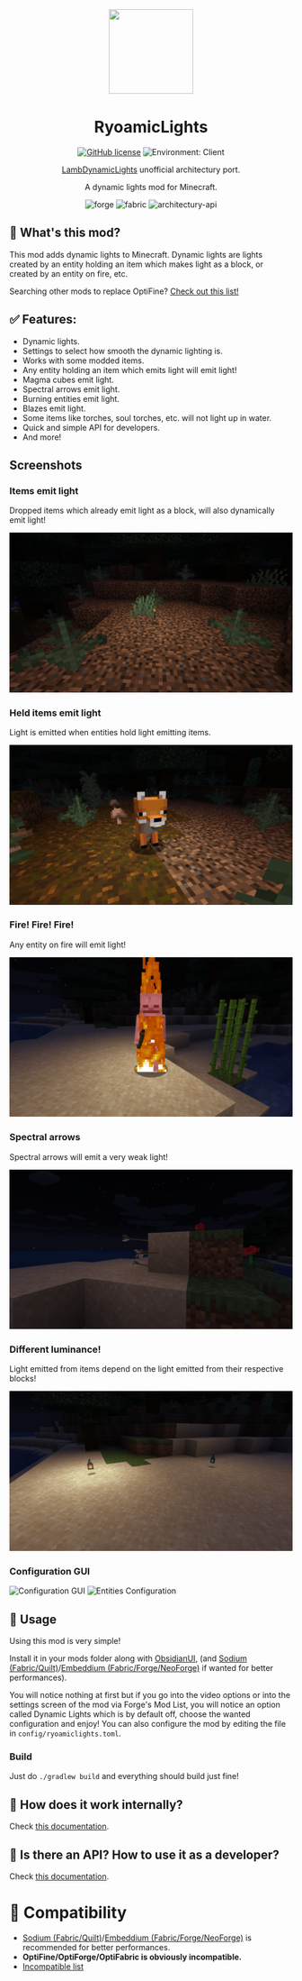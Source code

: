 <center><div align="center">

<img height="150" src="common/src/main/resources/icon.png" width="150"/>

# RyoamicLights

[![GitHub license](https://img.shields.io/github/license/ThinkingStudios/RyoamicLights?style=flat-square)](https://raw.githubusercontent.com/ThinkingStudios/RyoamicLights/1.20.4-architectury/LICENSE)
![Environment: Client](https://img.shields.io/badge/environment-client-1976d2?style=flat-square)

[LambDynamicLights](https://github.com/LambdAurora/LambDynamicLights) unofficial architectury port.

A dynamic lights mod for Minecraft.

<img alt="forge" height="56" src="https://cdn.jsdelivr.net/npm/@intergrav/devins-badges@3/assets/cozy/supported/forge_vector.svg">
<img alt="fabric" height="56" src="https://cdn.jsdelivr.net/npm/@intergrav/devins-badges@3/assets/cozy/supported/fabric_vector.svg">
<img alt="architectury-api" height="56" src="https://cdn.jsdelivr.net/npm/@intergrav/devins-badges@3/assets/cozy/requires/architectury-api_vector.svg">

</div></center>

## 📖 What's this mod?

This mod adds dynamic lights to Minecraft. Dynamic lights are lights created by an entity holding an
item which makes light as a block, or created by an entity on fire, etc.

Searching other mods to replace OptiFine?
[Check out this list!](https://lambdaurora.dev/optifine_alternatives)

## ✅ Features:

- Dynamic lights.
- Settings to select how smooth the dynamic lighting is.
- Works with some modded items.
- Any entity holding an item which emits light will emit light!
- Magma cubes emit light.
- Spectral arrows emit light.
- Burning entities emit light.
- Blazes emit light.
- Some items like torches, soul torches, etc. will not light up in water.
- Quick and simple API for developers.
- And more!

## Screenshots

### Items emit light

Dropped items which already emit light as a block, will also dynamically emit light!

![Torch](images/drop_item_light.png)

### Held items emit light

Light is emitted when entities hold light emitting items.

![Fox holding lantern](images/held_item_light.png)

### Fire! Fire! Fire!

Any entity on fire will emit light!

![Skeleton on fire!](images/entity_fire_light.png)

### Spectral arrows

Spectral arrows will emit a very weak light!

![Spectral arrows](images/spectral_arrows_light.png)

### Different luminance!

Light emitted from items depend on the light emitted from their respective blocks!

![light levels](images/different_luminance.png)

### Configuration GUI

![Configuration GUI](images/settings_main.png)
![Entities Configuration](images/settings_entities.png)

## 📖 Usage

Using this mod is very simple!

Install it in your mods folder along with [ObsidianUI](https://modrinth.com/mod/obsidianui), (and [Sodium (Fabric/Quilt)](https://modrinth.com/mod/sodium)/[Embeddium (Fabric/Forge/NeoForge)](https://modrinth.com/mod/embeddium) if wanted for better performances).

You will notice nothing at first but if you go into the video options or into the settings screen of the mod via Forge's Mod List, you will notice an option called Dynamic Lights which is by default off, choose the wanted configuration and enjoy!
You can also configure the mod by editing the file in `config/ryoamiclights.toml`.

### Build

Just do `./gradlew build` and everything should build just fine!

## 📖 How does it work internally?

Check [this documentation](https://github.com/LambdAurora/LambDynamicLights/blob/1.20/HOW_DOES_IT_WORK.md).

## 📖 Is there an API? How to use it as a developer?

Check [this documentation](https://github.com/ThinkingStudios/RyoamicLights/wiki/API).

# 📖 Compatibility

- [Sodium (Fabric/Quilt)](https://modrinth.com/mod/sodium)/[Embeddium (Fabric/Forge/NeoForge)](https://modrinth.com/mod/embeddium) is recommended for better performances.
- **OptiFine/OptiForge/OptiFabric is obviously incompatible.**
- [Incompatible list](https://github.com/ThinkingStudios/RyoamicLights/issues/6)
